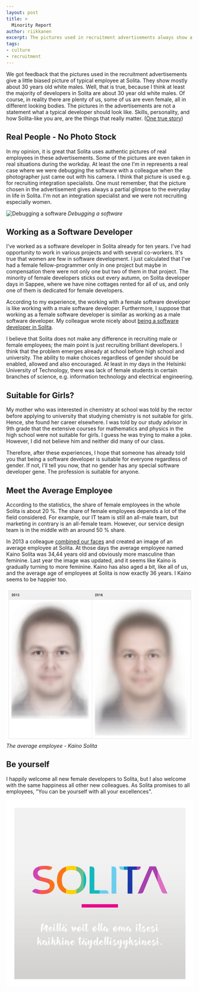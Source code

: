 ```yaml
---
layout: post
title: >
  Minority Report
author: riikkanen
excerpt: The pictures used in recruitment advertisements always show a partial glimpse of everyday life in Solita. A little more in this minority report.
tags:
- culture
- recruitment
---
```


We got feedback that the pictures used in the recruitment advertisements give a little biased picture of typical employee at Solita. They show mostly about 30 years old white males. Well, that is true, because I think at least the majority of developers in Solita are about 30 year old white males. Of course, in reality there are plenty of us, some of us are even female, all in different looking bodies. The pictures in the advertisements are not a statement what a typical developer should look like. Skills, personality, and how Solita-like you are, are the things that really matter. ([One true story](http://dev.solita.fi/2017/04/07/solita-java-trainee.html))

## Real People - No Photo Stock

In my opinion, it is great that Solita uses authentic pictures of real employees in these advertisements. Some of the pictures are even taken in real situations during the workday. At least the one I'm in represents a real case where we were debugging the software with a colleague when the photographer just came out with his camera. I think that picture is used e.g. for recruiting integration specialists. One must remember, that the picture chosen in the advertisement gives always a partial glimpse to the everyday in life in Solita. I'm not an integration specialist and we were not recruiting especially women. 

![Debugging a software](/img/minority-report/debugging.jpg)
*Debugging a software*

## Working as a Software Developer

I've worked as a software developer in Solita already for ten years. I've had opportunity to work in various projects and with several co-workers. It's true that women are few in software development. I just calculated that I've had a female fellow-programmer only in one project but maybe in compensation there were not only one but two of them in that project. The minority of female developers sticks out every autumn, on Solita developer days in Sappee, where we have nine cottages rented for all of us, and only one of them is dedicated for female developers.

According to my experience, the working with a female software developer is like working with a male software developer. Furthermore, I suppose that working as a female software developer is similar as working as a male software developer. My colleague wrote nicely about [being a software developer in Solita](http://dev.solita.fi/2017/03/24/being-a-software-designer-at-solita.html).

I believe that Solita does not make any difference in recruiting male or female employees; the main point is just recruiting brilliant developers. I think that the problem emerges already at school before high school and university. The ability to make choices regardless of gender should be enabled, allowed and also encouraged. At least in my days in the Helsinki University of Technology, there was lack of female students in certain branches of science, e.g. information technology and electrical engineering.

## Suitable for Girls?

My mother who was interested in chemistry at school was told by the rector before applying to university that studying chemistry is not suitable for girls. Hence, she found her career elsewhere. I was told by our study advisor in 9th grade that the extensive courses for mathematics and physics in the high school were not suitable for girls. I guess he was trying to make a joke. However, I did not believe him and neither did many of our class.

Therefore, after these experiences, I hope that someone has already told you that being a software developer is suitable for everyone regardless of gender. If not, I'll tell you now, that no gender has any special software developer gene. The profession is suitable for anyone.

## Meet the Average Employee

According to the statistics, the share of female employees in the whole Solita is about 20 %. The share of female employees depends a lot of the field considered. For example, our IT team is still an all-male team, but marketing in contrary is an all-female team. However, our service design team is in the middle with an around 50 % share. 

In 2013 a colleague [combined our faces](http://dev.solita.fi/2013/03/13/the-average-joe.html) and created an image of an average employee at Solita. At those days the average employee named Kaino Solita was 34,44 years old and obviously more masculine than feminine. Last year the image was updated, and it seems like Kaino is gradually turning to more feminine. Kaino has also aged a bit, like all of us, and the average age of employees at Solita is now exactly 36 years. I Kaino seems to be happier too.

![The average employee - Kaino Solita](/img/minority-report/kaino.PNG)
*The average employee - Kaino Solita*

## Be yourself

I happily welcome all new female developers to Solita, but I also welcome with the same happiness all other new colleagues. As Solita promises to all employees, "You can be yourself with all your excellences".

![You can be yourself with all your excellences](/img/minority-report/promise.jpg)